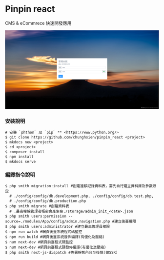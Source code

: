 # Pinpin react

CMS & eCommrece 快速開發應用

![image](https://github.com/chunghsien/pinpin-react/blob/master/img1.png)

### 安裝說明
```
# 安裝 `phthon` 及 `pip` ** <https://www.python.org/>
$ git clone https://github.com/chunghsien/pinpin_react <project>
$ mkdocs new <project>
$ cd <project>
$ composer install
$ npm install
$ mkdocs serve
```

### 編譯指令說明
```
$ php smith migration:install #創建遷移記錄資料表，需先自行建立資料庫及參數設定
  # ./config/config/db.development.php, ./config/config/db.test.php,
  # ./config/config/db.production.php
$ php smith migrate #創建資料表
  # .最高權線管理者帳密會產生在./storage/admin_init_<date>.json
$ php smith users:permission --source=./modules/App/config/admin.navigation.php #建立後臺權限
$ php smith users:administrator #建立最高管理員權限
$ npm run watch #網頁後臺系統程式碼監控
$ npm run build #網頁後臺系統發佈編譯(有優化及壓縮)
$ num next-dev #網頁前臺程式碼監控
$ num next-dev #網頁前臺程式碼發佈編譯(有優化及壓縮)
$ php smith next-js-dispatch #佈署靜態內容至後端(做SSR)
```
<!--
#### 中文多語政策 ####

> PHP mezzio routes

> > `/site[/{lang}[/{page}[/{id}]]]` ** zh_TW, zh_HK, zh_CN **

> HTML and ReactJS

>> 會吃 `<html lang={lng}>` ** lng (zh-TW, zh-HK, zh-CN) **
-->
